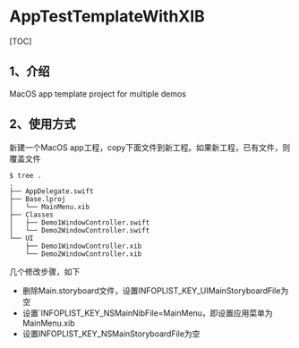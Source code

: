 # AppTestTemplateWithXIB

[TOC]

## 1、介绍

MacOS app template project for multiple demos



## 2、使用方式

新建一个MacOS app工程，copy下面文件到新工程。如果新工程，已有文件，则覆盖文件

```shell
$ tree .
.
├── AppDelegate.swift
├── Base.lproj
│   └── MainMenu.xib
├── Classes
│   ├── Demo1WindowController.swift
│   └── Demo2WindowController.swift
└── UI
    ├── Demo1WindowController.xib
    └── Demo2WindowController.xib
```

几个修改步骤，如下

* 删除Main.storyboard文件，设置INFOPLIST_KEY_UIMainStoryboardFile为空
* 设置`INFOPLIST_KEY_NSMainNibFile=MainMenu，即设置应用菜单为MainMenu.xib
* 设置INFOPLIST_KEY_NSMainStoryboardFile为空

